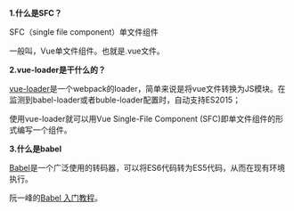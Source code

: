 **1.什么是SFC？**

SFC（single file component）单文件组件

一般叫，Vue单文件组件。也就是.vue文件。



**2.vue-loader是干什么的？**

[vue-loader](https://vue-loader.vuejs.org/zh/)是一个webpack的loader，简单来说是将vue文件转换为JS模块。在监测到babel-loader或者buble-loader配置时，自动支持ES2015；

使用vue-loader就可以用Vue Single-File Component (SFC)即单文件组件的形式编写一个组件。



**3.什么是babel**

[Babel](https://babeljs.io/)是一个广泛使用的转码器，可以将ES6代码转为ES5代码，从而在现有环境执行。

阮一峰的[Babel 入门教程](https://www.ruanyifeng.com/blog/2016/01/babel.html)。

